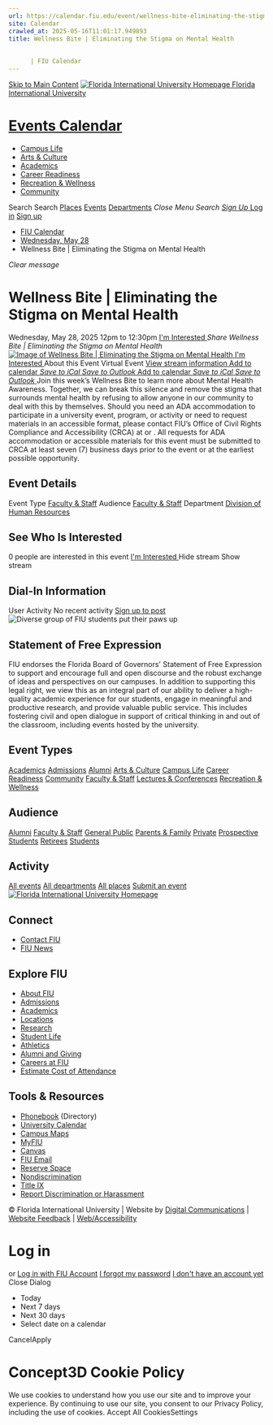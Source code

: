 ```yaml
---
url: https://calendar.fiu.edu/event/wellness-bite-eliminating-the-stigma-on-mental-health
site: Calendar
crawled_at: 2025-05-16T11:01:17.949893
title: Wellness Bite | Eliminating the Stigma on Mental Health
    
    
      | FIU Calendar
---
```


[Skip to Main Content](https://calendar.fiu.edu/event/wellness-bite-eliminating-the-stigma-on-mental-health#main-content)
[![Florida International University Homepage](https://digicdn.fiu.edu/core/_assets/images/logo-top.png) Florida International University](https://www.fiu.edu)
# [Events Calendar ](https://calendar.fiu.edu/)
  * [Campus Life](https://calendar.fiu.edu/calendar?event_types%5B%5D=127595)
  * [Arts & Culture](https://calendar.fiu.edu/calendar?event_types%5B%5D=127590)
  * [Academics](https://calendar.fiu.edu/calendar?event_types%5B%5D=127582)
  * [Career Readiness](https://calendar.fiu.edu/calendar?event_types%5B%5D=127584)
  * [Recreation & Wellness](https://calendar.fiu.edu/calendar?event_types%5B%5D=127603)
  * [Community](https://calendar.fiu.edu/calendar?event_types%5B%5D=127601)


Search Search
[Places](https://calendar.fiu.edu/search/places) [Events](https://calendar.fiu.edu/calendar) [Departments](https://calendar.fiu.edu/search/departments)
_Close Menu_
_Search_ [ _Sign Up_ ](https://calendar.fiu.edu/signup)
[Log in](https://calendar.fiu.edu/auth/shib_login?previous_url=https%3A%2F%2Fcalendar.fiu.edu%2Fevent%2Fwellness-bite-eliminating-the-stigma-on-mental-health) [Sign up](https://calendar.fiu.edu/signup)
  * [FIU Calendar](https://calendar.fiu.edu/)
  * [Wednesday, May 28](https://calendar.fiu.edu/calendar/day/2025/5/28)
  * Wellness Bite | Eliminating the Stigma on Mental Health


_Clear message_
# Wellness Bite | Eliminating the Stigma on Mental Health
Wednesday, May 28, 2025 12pm to 12:30pm 
[ I'm Interested ](https://calendar.fiu.edu/event/49658665625157/confirm?return=https%3A%2F%2Fcalendar.fiu.edu%2Fevent%2Fwellness-bite-eliminating-the-stigma-on-mental-health)
_Share Wellness Bite | Eliminating the Stigma on Mental Health_
[ ![Image of Wellness Bite | Eliminating the Stigma on Mental Health](https://localist-images.azureedge.net/photos/624058/card/6f3567bdf86c604e2edfd1647e49fb40d47088d6.jpg) ](https://calendar.fiu.edu/photo/624058)
[ I'm Interested ](https://calendar.fiu.edu/event/49658665625157/confirm?return=https%3A%2F%2Fcalendar.fiu.edu%2Fevent%2Fwellness-bite-eliminating-the-stigma-on-mental-health)
About this Event
Virtual Event [View stream information ](https://calendar.fiu.edu/event/wellness-bite-eliminating-the-stigma-on-mental-health#about_stream)
[Add to calendar ](https://calendar.fiu.edu/event/wellness-bite-eliminating-the-stigma-on-mental-health)
[ _Save to iCal_ ](https://calendar.fiu.edu/event/wellness-bite-eliminating-the-stigma-on-mental-health.ics "Save to iCal") [ _Save to Outlook_ ](https://calendar.fiu.edu/event/wellness-bite-eliminating-the-stigma-on-mental-health.ics "Save to Outlook")
[Add to calendar ](https://calendar.fiu.edu/event/wellness-bite-eliminating-the-stigma-on-mental-health)
[ _Save to iCal_ ](https://calendar.fiu.edu/event/wellness-bite-eliminating-the-stigma-on-mental-health.ics "Save to iCal") [ _Save to Outlook_ ](https://calendar.fiu.edu/event/wellness-bite-eliminating-the-stigma-on-mental-health.ics "Save to Outlook")
Join this week’s Wellness Bite to learn more about Mental Health Awareness. Together, we can break this silence and remove the stigma that surrounds mental health by refusing to allow anyone in our community to deal with this by themselves.
Should you need an ADA accommodation to participate in a university event, program, or activity or need to request materials in an accessible format, please contact FIU’s Office of Civil Rights Compliance and Accessibility (CRCA) at or . All requests for ADA accommodation or accessible materials for this event must be submitted to CRCA at least seven (7) business days prior to the event or at the earliest possible opportunity. 
## Event Details
Event Type
[Faculty & Staff](https://calendar.fiu.edu/search/events?event_types%5B%5D=127602)
Audience
[Faculty & Staff](https://calendar.fiu.edu/search/events?event_types%5B%5D=121720)
Department
[Division of Human Resources](https://calendar.fiu.edu/department/human_resources)
##  See Who Is Interested 
0 people  are interested in this event
[ I'm Interested ](https://calendar.fiu.edu/event/49658665625157/confirm?return=https%3A%2F%2Fcalendar.fiu.edu%2Fevent%2Fwellness-bite-eliminating-the-stigma-on-mental-health)
Hide stream Show stream
## Dial-In Information
User Activity
No recent activity
[Sign up to post](https://calendar.fiu.edu/auth/shib_login?previous_url=https%3A%2F%2Fcalendar.fiu.edu%2Fevent%2Fwellness-bite-eliminating-the-stigma-on-mental-health)
![Diverse group of FIU students put their paws up](https://www.fiu.edu/_assets/images/thumbnail-students-paw.jpg)
## Statement of Free Expression
FIU endorses the Florida Board of Governors' Statement of Free Expression to support and encourage full and open discourse and the robust exchange of ideas and perspectives on our campuses. In addition to supporting this legal right, we view this as an integral part of our ability to deliver a high-quality academic experience for our students, engage in meaningful and productive research, and provide valuable public service. This includes fostering civil and open dialogue in support of critical thinking in and out of the classroom, including events hosted by the university.
## Event Types
[Academics](https://calendar.fiu.edu/calendar?event_types%5B%5D=127582)
[Admissions](https://calendar.fiu.edu/calendar?event_types%5B%5D=127583)
[Alumni](https://calendar.fiu.edu/calendar?event_types%5B%5D=127589)
[Arts & Culture](https://calendar.fiu.edu/calendar?event_types%5B%5D=127590)
[Campus Life](https://calendar.fiu.edu/calendar?event_types%5B%5D=127595)
[Career Readiness](https://calendar.fiu.edu/calendar?event_types%5B%5D=127584)
[Community](https://calendar.fiu.edu/calendar?event_types%5B%5D=127601)
[Faculty & Staff](https://calendar.fiu.edu/calendar?event_types%5B%5D=127602)
[Lectures & Conferences](https://calendar.fiu.edu/calendar?event_types%5B%5D=127587)
[Recreation & Wellness](https://calendar.fiu.edu/calendar?event_types%5B%5D=127603)
## Audience
[Alumni](https://calendar.fiu.edu/calendar?event_types%5B%5D=121721)
[Faculty & Staff](https://calendar.fiu.edu/calendar?event_types%5B%5D=121720)
[General Public](https://calendar.fiu.edu/calendar?event_types%5B%5D=121722)
[Parents & Family](https://calendar.fiu.edu/calendar?event_types%5B%5D=36918157286658)
[Private](https://calendar.fiu.edu/calendar?event_types%5B%5D=129753)
[Prospective Students](https://calendar.fiu.edu/calendar?event_types%5B%5D=121723)
[Retirees](https://calendar.fiu.edu/calendar?event_types%5B%5D=37290279036119)
[Students](https://calendar.fiu.edu/calendar?event_types%5B%5D=121719)
## Activity
[All events](https://calendar.fiu.edu/search?what=events)
[All departments](https://calendar.fiu.edu/search/departments)
[All places](https://calendar.fiu.edu/search?what=places)
[Submit an event](https://calendar.fiu.edu/admin/events/new/basic-information)
[ ![Florida International University Homepage](https://digicdn.fiu.edu/core/_assets/images/footer-logo.svg) ](https://www.fiu.edu/)
## Connect
  * [Contact FIU](https://www.fiu.edu/about/contact-us/index.html)
  * [FIU News](https://news.fiu.edu/)


## Explore FIU
  * [About FIU](https://www.fiu.edu/about/index.html)
  * [Admissions](https://www.fiu.edu/admissions/index.html)
  * [Academics](https://www.fiu.edu/academics/index.html)
  * [Locations](https://www.fiu.edu/locations/index.html)
  * [Research](https://www.fiu.edu/research/index.html)
  * [Student Life](https://www.fiu.edu/student-life/index.html)
  * [Athletics](https://www.fiu.edu/athletics/index.html)
  * [Alumni and Giving](https://www.fiu.edu/alumni-and-giving/index.html)
  * [Careers at FIU](https://hr.fiu.edu/careers/)
  * [Estimate Cost of Attendance](https://onestop.fiu.edu/finances/estimate-your-costs/)


## Tools & Resources
  * [Phonebook](https://phonebook.fiu.edu) (Directory)
  * [University Calendar](https://calendar.fiu.edu/)
  * [Campus Maps](https://campusmaps.fiu.edu/)
  * [MyFIU](https://my.fiu.edu/)
  * [Canvas](https://canvas.fiu.edu)
  * [FIU Email](http://mail.fiu.edu/)
  * [Reserve Space](https://reservespace.fiu.edu/make-reservation/)
  * [Nondiscrimination](https://ace.fiu.edu/civil-rights-and-accessibility/harassment-and-discrimination/)
  * [Title IX](https://ace.fiu.edu/title-ix/)
  * [Report Discrimination or Harassment](https://report.fiu.edu/)


© Florida International University  | Website by [Digital Communications](https://stratcomm.fiu.edu/digital-print/websites/) | [Website Feedback](https://webforms.fiu.edu/view.php?id=370774&element_5=https://calendar.fiu.edu/https://calendar.fiu.edu/) | [Web/Accessibility](https://accessibility.fiu.edu/)
# Log in
or
[Log in with FIU Account](https://calendar.fiu.edu/auth/shib_login?previous_url=https%3A%2F%2Fcalendar.fiu.edu%2Fevent%2Fwellness-bite-eliminating-the-stigma-on-mental-health)
[I forgot my password](https://calendar.fiu.edu/auth/forgot) [I don't have an account yet](https://calendar.fiu.edu/signup)
Close Dialog
  * Today
  * Next 7 days
  * Next 30 days
  * Select date on a calendar


CancelApply
# Concept3D Cookie Policy
We use cookies to understand how you use our site and to improve your experience. By continuing to use our site, you consent to our Privacy Policy, including the use of cookies. 
Accept All CookiesSettings
